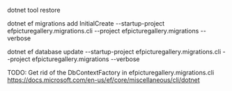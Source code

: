 dotnet tool restore

dotnet ef migrations add InitialCreate --startup-project efpicturegallery.migrations.cli --project efpicturegallery.migrations --verbose

dotnet ef database update --startup-project efpicturegallery.migrations.cli --project efpicturegallery.migrations --verbose

TODO: Get rid of the DbContextFactory in efpicturegallery.migrations.cli https://docs.microsoft.com/en-us/ef/core/miscellaneous/cli/dotnet